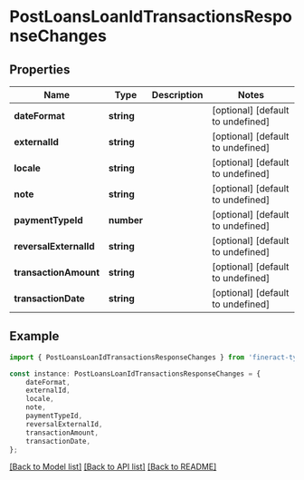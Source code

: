 # PostLoansLoanIdTransactionsResponseChanges


## Properties

Name | Type | Description | Notes
------------ | ------------- | ------------- | -------------
**dateFormat** | **string** |  | [optional] [default to undefined]
**externalId** | **string** |  | [optional] [default to undefined]
**locale** | **string** |  | [optional] [default to undefined]
**note** | **string** |  | [optional] [default to undefined]
**paymentTypeId** | **number** |  | [optional] [default to undefined]
**reversalExternalId** | **string** |  | [optional] [default to undefined]
**transactionAmount** | **string** |  | [optional] [default to undefined]
**transactionDate** | **string** |  | [optional] [default to undefined]

## Example

```typescript
import { PostLoansLoanIdTransactionsResponseChanges } from 'fineract-typescript-client';

const instance: PostLoansLoanIdTransactionsResponseChanges = {
    dateFormat,
    externalId,
    locale,
    note,
    paymentTypeId,
    reversalExternalId,
    transactionAmount,
    transactionDate,
};
```

[[Back to Model list]](../README.md#documentation-for-models) [[Back to API list]](../README.md#documentation-for-api-endpoints) [[Back to README]](../README.md)
